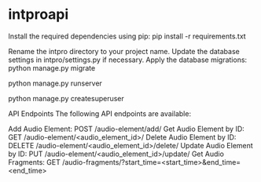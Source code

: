 # intproapi

Install the required dependencies using pip:
pip install -r requirements.txt

Rename the intpro directory to your project name.
Update the database settings in intpro/settings.py if necessary.
Apply the database migrations:
python manage.py migrate

python manage.py runserver

python manage.py createsuperuser


API Endpoints
The following API endpoints are available:

Add Audio Element: POST /audio-element/add/
Get Audio Element by ID: GET /audio-element/<audio_element_id>/
Delete Audio Element by ID: DELETE /audio-element/<audio_element_id>/delete/
Update Audio Element by ID: PUT /audio-element/<audio_element_id>/update/
Get Audio Fragments: GET /audio-fragments/?start_time=<start_time>&end_time=<end_time>
